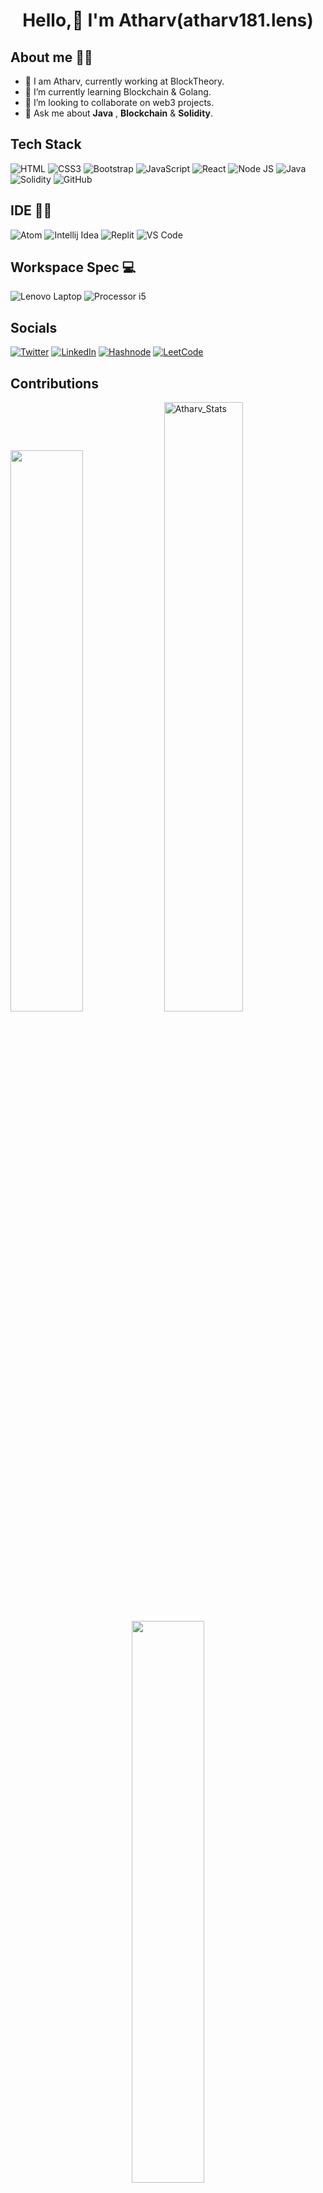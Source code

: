 <h1 align="center"> Hello,👋 I'm Atharv(atharv181.lens) </h1>

## About me :student:

- 👀 I am Atharv, currently working at BlockTheory.
- 🌱 I’m currently learning Blockchain & Golang.
- 👯 I’m looking to collaborate on web3 projects.
- 💬 Ask me about **Java** , **Blockchain** & **Solidity**.


## Tech Stack

![HTML](https://img.shields.io/badge/HTML5-E34F26?style=for-the-badge&logo=html5&logoColor=white)
![CSS3](https://img.shields.io/badge/CSS3-1572B6?style=for-the-badge&logo=css3&logoColor=white)
![Bootstrap](https://img.shields.io/badge/Bootstrap-563D7C?style=for-the-badge&logo=bootstrap&logoColor=white)
![JavaScript](https://img.shields.io/badge/JavaScript-323330?style=for-the-badge&logo=javascript&logoColor=F7DF1E)
![React](https://img.shields.io/badge/React-20232A?style=for-the-badge&logo=react&logoColor=61DAFB)
![Node JS](https://img.shields.io/badge/Node.js-339933?style=for-the-badge&logo=nodedotjs&logoColor=white)
![Java](https://img.shields.io/badge/-Java%20-blue?style=for-the-badge&logo=java&logoColor=white)
![Solidity](https://img.shields.io/badge/Solidity-e6e6e6?style=for-the-badge&logo=solidity&logoColor=black)
![GitHub](https://img.shields.io/badge/GitHub-100000?style=for-the-badge&logo=github&logoColor=white)

## IDE 👩‍💻

![Atom](https://img.shields.io/badge/Atom-66595C?style=for-the-badge&logo=Atom&logoColor=white)
![Intellij Idea](https://img.shields.io/badge/IntelliJ_IDEA-000000.svg?style=for-the-badge&logo=intellij-idea&logoColor=white)
![Replit](https://img.shields.io/badge/replit-667881?style=for-the-badge&logo=replit&logoColor=white)
![VS Code](https://img.shields.io/badge/VSCode-0078D4?style=for-the-badge&logo=visual%20studio%20code&logoColor=white)

## Workspace Spec 💻

![Lenovo Laptop](https://img.shields.io/badge/lenovo%20laptop-E2231A?style=for-the-badge&logo=lenovo&logoColor=white)
![Processor i5](https://img.shields.io/badge/Intel%20Core_i5_10th-0071C5?style=for-the-badge&logo=intel&logoColor=white)

## Socials 

[![Twitter](https://img.shields.io/badge/Twitter-1DA1F2?style=for-the-badge&logo=twitter&logoColor=white)](https://twitter.com/atharv_181)
[![LinkedIn](https://img.shields.io/badge/LinkedIn-0077B5?style=for-the-badge&logo=linkedin&logoColor=white)](https://www.linkedin.com/in/atharv-bobade-2273791b8/)
[![Hashnode](https://img.shields.io/badge/Hashnode-2962FF?style=for-the-badge&logo=hashnode&logoColor=white)](https://atharvbobade.hashnode.dev/)
[![LeetCode](https://img.shields.io/badge/-LeetCode-FFA116?style=for-the-badge&logo=LeetCode&logoColor=black)](https://leetcode.com/Atharvbobade/)


## Contributions

<div>
         <img width="48%" src="https://github-readme-stats.vercel.app/api?username=Atharv181&show_icons=true&theme=tokyonight"/>
         <img  width="50%"src="https://github-readme-streak-stats.herokuapp.com/?user=Atharv181&theme=tokyonight" alt="Atharv_Stats"/>  
</div>
<div align="center">
         <img width="48%" src="https://github-readme-stats.vercel.app/api/top-langs/?username=Atharv181&layout=compact&theme=tokyonight"/>
</div>


